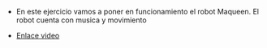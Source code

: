 - En este ejercicio vamos a poner en funcionamiento el robot Maqueen. El robot cuenta con  musica y movimiento 

- [Enlace video](https://www.youtube.com/watch?v=Mx32iAuNiR4)
